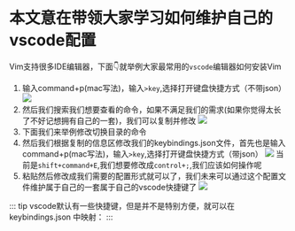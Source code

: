# 本文意在带领大家学习如何维护自己的vscode配置

Vim支持很多IDE编辑器，下面👇就举例大家最常用的`vscode`编辑器如何安装Vim

1. 输入command+p(mac写法)，输入`>key`,选择打开键盘快捷方式（不带json）
  ![](https://pic.imgdb.cn/item/62c2a1d95be16ec74a298f9c.png)
2. 然后我们搜索我们想要查看的命令，如果不满足我们的需求(如果你觉得太长了不好记想拥有自己的一套)，我们可以复制并修改
  ![](https://pic.imgdb.cn/item/62c2a1ed5be16ec74a29a853.png)
3. 下面我们来举例修改切换目录的命令
4. 然后我们根据复制的信息区修改我们的keybindings.json文件，首先也是输入command+p(mac写法)，输入`>key`,选择打开键盘快捷方式（带json）
   ![](https://pic.imgdb.cn/item/62c2a00e5be16ec74a27313f.png)
   当前是`shift+command+E`,我们想要修改成`control+;`,我们应该如何操作呢
5. 粘贴然后修改成我们需要的配置形式就可以了，我们未来可以通过这个配置文件维护属于自己的一套属于自己的vscode快捷键了
   ![](https://pic.imgdb.cn/item/62c2a3515be16ec74a2b8621.png)

::: tip
vscode默认有一些快捷键，但是并不是特别方便，就可以在 keybindings.json 中映射：
:::

<!-- [![key.png](https://i.postimg.cc/c1vvJknF/key.png)](https://postimg.cc/5jM473pz) -->

